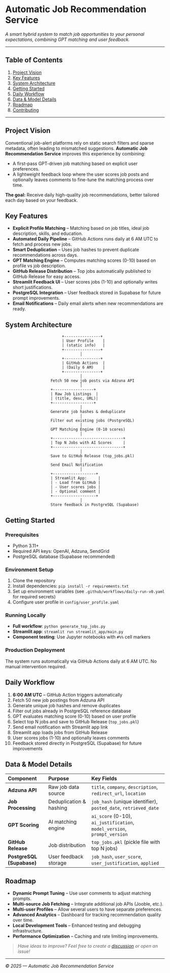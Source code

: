 # Automatic Job Recommendation Service

_A smart hybrid system to match job opportunities to your personal expectations, combining GPT matching and user feedback._

---

## Table of Contents
1. [Project Vision](#project-vision)
2. [Key Features](#key-features)
3. [System Architecture](#system-architecture)
4. [Getting Started](#getting-started)
5. [Daily Workflow](#daily-workflow)
6. [Data & Model Details](#data--model-details)
7. [Roadmap](#roadmap)
8. [Contributing](#contributing)
---

## Project Vision

Conventional job-alert platforms rely on static search filters and sparse metadata, often leading to mismatched suggestions. **Automatic Job Recommendation Service** improves this experience by combining:
- A first-pass GPT-driven job matching based on explicit user preferences.
- A lightweight feedback loop where the user scores job posts and optionally leaves comments to fine-tune the matching process over time.

**The goal:** Receive daily high-quality job recommendations, better tailored each day based on your feedback.

## Key Features
- **Explicit Profile Matching** – Matching based on job titles, ideal job description, skills, and education.
- **Automated Daily Pipeline** – GitHub Actions runs daily at 6 AM UTC to fetch and process new jobs.
- **Smart Deduplication** – Uses job hashes to prevent duplicate recommendations across days.
- **GPT Matching Engine** – Computes matching scores (0-10) based on profile vs job description.
- **GitHub Release Distribution** – Top jobs automatically published to GitHub Release for easy access.
- **Streamlit Feedback UI** – User scores jobs (1-10) and optionally writes short justifications.
- **PostgreSQL Integration** – User feedback stored in Supabase for future prompt improvements.
- **Email Notifications** – Daily email alerts when new recommendations are ready.

## System Architecture
```text
                         +----------------+
                         | User Profile    |
                         | (static info)   |
                         +----------------+
                                 │
                         +----------------+
                         | GitHub Actions  |
                         | (Daily 6 AM)    |
                         +----------------+
                                 │
                    Fetch 50 new job posts via Adzuna API
                                 │
                    +------------------+
                    | Raw Job Listings  |
                    | (title, desc, URL)|
                    +------------------+
                                 │
                    Generate job hashes & deduplicate
                                 │
                    Filter out existing jobs (PostgreSQL)
                                 │
                    GPT Matching Engine (0-10 scores)
                                 │
                    +-------------------------------+
                    | Top N Jobs with AI Scores     |
                    +-------------------------------+
                                 │
                    Save to GitHub Release (top_jobs.pkl)
                                 │
                    Send Email Notification
                                 │
                    +-------------------+
                    | Streamlit App:     |
                    | - Load from GitHub |
                    | - User scores jobs |
                    | - Optional comment |
                    +-------------------+
                                 │
                    Store feedback in PostgreSQL (Supabase)
```

## Getting Started

### Prerequisites
- Python 3.11+
- Required API keys: OpenAI, Adzuna, SendGrid
- PostgreSQL database (Supabase recommended)

### Environment Setup
1. Clone the repository
2. Install dependencies: `pip install -r requirements.txt`
3. Set up environment variables (see `.github/workflows/daily-run-v0.yaml` for required secrets)
4. Configure user profile in `config/user_profile.yaml`

### Running Locally
- **Full workflow**: `python generate_top_jobs.py`
- **Streamlit app**: `streamlit run streamlit_app/main.py`
- **Component testing**: Use Jupyter notebooks with `#%%` cell markers

### Production Deployment
The system runs automatically via GitHub Actions daily at 6 AM UTC. No manual intervention required.

## Daily Workflow
1. **6:00 AM UTC** – GitHub Action triggers automatically
2. Fetch 50 new job postings from Adzuna API
3. Generate unique job hashes and remove duplicates
4. Filter out jobs already in PostgreSQL reference database
5. GPT evaluates matching score (0-10) based on user profile
6. Select top N jobs and save to GitHub Release (`top_jobs.pkl`)
7. Send email notification with Streamlit app link
8. Streamlit app loads jobs from GitHub Release
9. User scores jobs (1-10) and optionally leaves comments
10. Feedback stored directly in PostgreSQL (Supabase) for future improvements

## Data & Model Details

| Component | Purpose | Key Fields |
|:----------|:--------|:----------|
| **Adzuna API** | Raw job data source | `title`, `company`, `description`, `redirect_url`, `location` |
| **Job Processing** | Deduplication & hashing | `job_hash` (unique identifier), `posted_date`, `retrieved_date` |
| **GPT Scoring** | AI matching engine | `ai_score` (0-10), `ai_justification`, `model_version`, `prompt_version` |
| **GitHub Release** | Job distribution | `top_jobs.pkl` (pickle file with top N jobs) |
| **PostgreSQL (Supabase)** | User feedback storage | `job_hash`, `user_score`, `user_justification`, `applied` |

## Roadmap
- **Dynamic Prompt Tuning** – Use user comments to adjust matching prompts.
- **Multi-source Job Fetching** – Integrate additional job APIs (Jooble, etc.).
- **Multi-user Profiles** – Allow several users to have separate preferences.
- **Advanced Analytics** – Dashboard for tracking recommendation quality over time.
- **Local Development Tools** – Enhanced testing and debugging infrastructure.
- **Performance Optimization** – Caching and rate limiting improvements.

> *Have ideas to improve? Feel free to create a [discussion](https://github.com/<repo>/discussions) or open an issue!*


---

*© 2025 — Automatic Job Recommendation Service*





